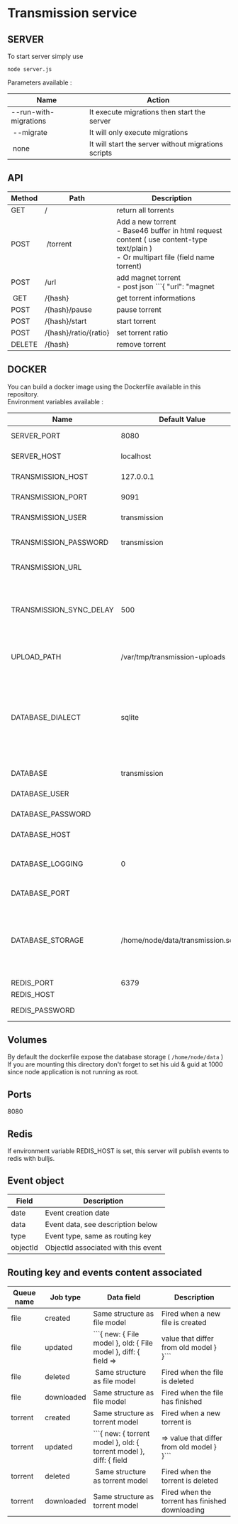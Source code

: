 Transmission service
====================

SERVER
------

To start server simply use
```
node server.js
```

Parameters available  :

| Name | Action |
| ---- | ------ |
| --run-with-migrations | It execute migrations then start the server |
| --migrate | It will only execute migrations |
| none | It will start the server without migrations scripts |
  
  
    
API   
---   

| Method | Path          | Description |  
| ------ | ------------- | ------------ |
| GET    | /             | return all torrents |   
| POST   | /torrent      | Add a new torrent <br> - Base46 buffer in html request content ( use content-type text/plain ) <br /> - Or multipart file (field name torrent) | 
| POST   | /url          | add magnet torrent<br > - post json ```{ "url": "magnet||http" }``` |
| GET    | /{hash}       | get torrent informations |   
| POST   | /{hash}/pause | pause torrent |
| POST   | /{hash}/start | start torrent |
| POST   | /{hash}/ratio/{ratio} | set torrent ratio |
| DELETE | /{hash}       | remove torrent |
   
   
   
DOCKER   
------   
You can build a docker image using the Dockerfile available in this repository.   
Environment variables available :

| Name                    | Default Value  | Description |
| ----------------------- | -------------- | ----------- |
| SERVER_PORT             | 8080           | Http server port |
| SERVER_HOST             | localhost      | Http server host |
| TRANSMISSION_HOST       | 127.0.0.1      | Transmission host address |
| TRANSMISSION_PORT       | 9091           | Transmission api port |
| TRANSMISSION_USER       | transmission   | Transmission api user |
| TRANSMISSION_PASSWORD   | transmission   | Transmission api password |
| TRANSMISSION_URL        |                | Transmission rpc url |
| TRANSMISSION_SYNC_DELAY | 500            | Transmission worker delay, it will by default update the data each 500ms |
| UPLOAD_PATH             | /var/tmp/transmission-uploads | Temp path for uploaded torrents |
| DATABASE_DIALECT        | sqlite         | Database dialect cf [sequelize dialec](http://docs.sequelizejs.com/en/1.7.0/docs/usage/#dialects), don't forget to fork & install your connector if you are'nt going to use sqlite |
| DATABASE                | transmission   | Database name |
| DATABASE_USER           |                | Database user |
| DATABASE_PASSWORD       |                | Database password |
| DATABASE_HOST           |                | Database host |
| DATABASE_LOGGING        | 0              | Database logging, it will output all queries |
| DATABASE_PORT           |                | Database port |
| DATABASE_STORAGE        | /home/node/data/transmission.sqlite | Database storage ( used for sqlite ), use relative path starting from this project directory |
| REDIS_PORT              |       6379     | Redis port |
| REDIS_HOST              |                | Redis host | 
| REDIS_PASSWORD          |                | Redis password | 
## Volumes
   
By default the dockerfile expose the database storage ( `/home/node/data` )  
If you are mounting this directory don't forget to set his uid & guid at 1000 since node application is not running as root.  

## Ports
  
8080


Redis   
--------  
If environment variable REDIS_HOST is set, this server will publish events to redis with bulljs.

## Event object
| Field    | Description                         |
| -------- | ----------------------------------- |
| date     | Event creation date                 |
| data     | Event data, see description below   |
| type     | Event type, same as routing key     |
| objectId | ObjectId associated with this event |



## Routing key and events content associated 

| Queue name | Job type           | Data field | Description |
| ---------- | ------------------ | ---------- | ----------- | 
| file       | created       | Same structure as file model | Fired when a new file is created | 
| file       | updated       | ```{ new: { File model }, old: { File model }, diff: { field => | value that differ from old model } }``` | Fired when the file is updated |
| file       | deleted       | Same structure as file model | Fired when the file is deleted |
| file       | downloaded    | Same structure as file model | Fired when the file has finished | downloading |
| torrent    | created    | Same structure as torrent model | Fired when a new torrent is | created | 
| torrent    | updated    | ```{ new: { torrent model }, old: { torrent model }, diff: { field | => value that differ from old model } }``` | Fired when the torrent is updated |
| torrent    | deleted    | Same structure as torrent model | Fired when the torrent is deleted |
| torrent    | downloaded | Same structure as torrent model | Fired when the torrent has finished downloading |


